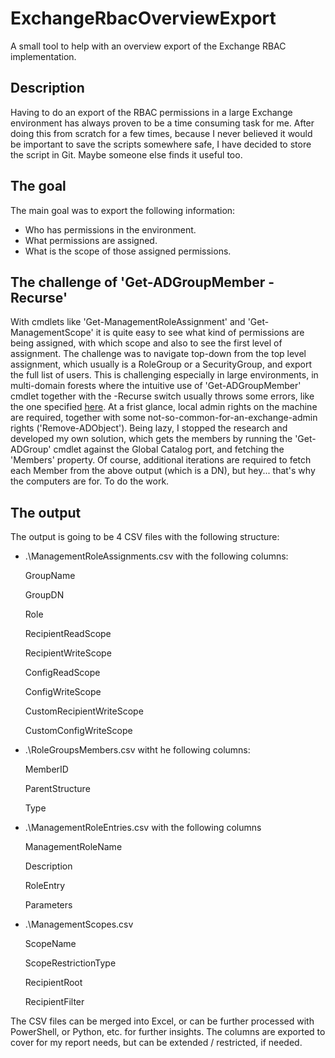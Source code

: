 # ExchangeRbacOverviewExport
A small tool to help with an overview export of the Exchange RBAC implementation.

## Description
Having to do an export of the RBAC permissions in a large Exchange environment has always proven to be a time consuming task for me. 
After doing this from scratch for a few times, because I never believed it would be important to save the scripts somewhere safe, I have decided to store the script in Git.
Maybe someone else finds it useful too.

## The goal
The main goal was to export the following information:
- Who has permissions in the environment.
- What permissions are assigned.
- What is the scope of those assigned permissions.

## The challenge of 'Get-ADGroupMember -Recurse'
With cmdlets like 'Get-ManagementRoleAssignment' and 'Get-ManagementScope' it is quite easy to see what kind of permissions are being assigned, with which scope and also to see the first level of assignment. 
The challenge was to navigate top-down from the top level assignment, which usually is a RoleGroup or a SecurityGroup, and export the full list of users. 
This is challenging especially in large environments, in multi-domain forests where the intuitive use of 'Get-ADGroupMember' cmdlet together with the -Recurse switch usually throws some errors, like the one specified [here](https://learn.microsoft.com/en-us/troubleshoot/windows-server/identity/get-adgroupmember-error-remote-forest-members).
At a frist glance, local admin rights on the machine are required, together with some not-so-common-for-an-exchange-admin rights ('Remove-ADObject'). 
Being lazy, I stopped the research and developed my own solution, which gets the members by running the 'Get-ADGroup' cmdlet against the Global Catalog port, and fetching the 'Members' property. 
Of course, additional iterations are required to fetch each Member from the above output (which is a DN), but hey... that's why the computers are for. To do the work.

## The output
The output is going to be 4 CSV files with the following structure: 
- .\ManagementRoleAssignments.csv with the following columns:

   GroupName 

   GroupDN 

   Role 

   RecipientReadScope 

   RecipientWriteScope 

   ConfigReadScope

   ConfigWriteScope

   CustomRecipientWriteScope 

   CustomConfigWriteScope

- .\RoleGroupsMembers.csv witht he following columns:

   MemberID
        
   ParentStructure
   
   Type

- .\ManagementRoleEntries.csv with the following columns

   ManagementRoleName

   Description 

   RoleEntry 

   Parameters 

- .\ManagementScopes.csv

   ScopeName 

   ScopeRestrictionType 

   RecipientRoot 

   RecipientFilter 

The CSV files can be merged into Excel, or can be further processed with PowerShell, or Python, etc. for further insights. 
The columns are exported to cover for my report needs, but can be extended / restricted, if needed. 